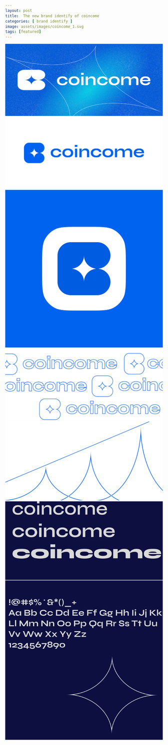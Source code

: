 ```yaml
---
layout: post
title:  The new brand identify of coincome
categories: [ brand identify ]
image: assets/images/coincome_1.svg
tags: [featured]
---
```

![](/assets/images/coincome_1.svg)
![](/assets/images/coincome_2.svg)
![](/assets/images/coincome_3.svg)
![](/assets/images/coincome_4.svg)
![](/assets/images/coincome_5.svg)
![](/assets/images/coincome_6.svg)
